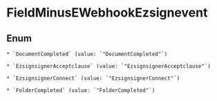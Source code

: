 
# FieldMinusEWebhookEzsignevent

## Enum


    * `DocumentCompleted` (value: `"DocumentCompleted"`)

    * `EzsignsignerAcceptclause` (value: `"EzsignsignerAcceptclause"`)

    * `EzsignsignerConnect` (value: `"EzsignsignerConnect"`)

    * `FolderCompleted` (value: `"FolderCompleted"`)



